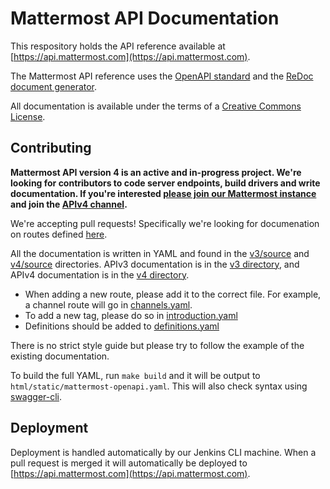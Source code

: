 # Mattermost API Documentation

This respository holds the API reference available at [https://api.mattermost.com](https://api.mattermost.com).

The Mattermost API reference uses the [OpenAPI standard](https://openapis.org/) and the [ReDoc document generator](https://github.com/Rebilly/ReDoc).

All documentation is available under the terms of a [Creative Commons License](http://creativecommons.org/licenses/by-nc-sa/3.0/).

## Contributing

**Mattermost API version 4 is an active and in-progress project. We're looking for contributors to code server endpoints, build drivers and write documentation. If you're interested [please join our Mattermost instance](https://pre-release.mattermost.com/signup_user_complete/?id=f1924a8db44ff3bb41c96424cdc20676) and join the [APIv4 channel](https://pre-release.mattermost.com/core/channels/apiv4).**

We're accepting pull requests! Specifically we're looking for documenation on routes defined [here](https://github.com/mattermost/mattermost-server/tree/master/api).

All the documentation is written in YAML and found in the [v3/source](https://github.com/mattermost/mattermost-api-reference/tree/master/v3/source) and [v4/source](https://github.com/mattermost/mattermost-api-reference/tree/master/v4/source) directories. APIv3 documentation is in the [v3 directory](https://github.com/mattermost/mattermost-api-reference/tree/master/v3), and APIv4 documentation is in the [v4 directory](https://github.com/mattermost/mattermost-api-reference/tree/master/v4).

* When adding a new route, please add it to the correct file. For example, a channel route will go in [channels.yaml](https://github.com/mattermost/mattermost-api-reference/blob/master/v4/source/channels.yaml).
* To add a new tag, please do so in [introduction.yaml](https://github.com/mattermost/mattermost-api-reference/blob/master/v4/source/introduction.yaml)
* Definitions should be added to [definitions.yaml](https://github.com/mattermost/mattermost-api-reference/blob/master/v4/source/definitions.yaml)

There is no strict style guide but please try to follow the example of the existing documentation.

To build the full YAML, run `make build` and it will be output to `html/static/mattermost-openapi.yaml`. This will also check syntax using [swagger-cli](https://github.com/BigstickCarpet/swagger-cli).

## Deployment

Deployment is handled automatically by our Jenkins CLI machine. When a pull request is merged it will automatically be deployed to [https://api.mattermost.com](https://api.mattermost.com).
